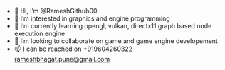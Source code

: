 - 👋 Hi, I’m @RameshGithub00
- 👀 I’m interested in graphics and engine programming
- 🌱 I’m currently learning opengl, vulkan, directx11 graph based node execution engine
- 💞️ I’m looking to collaborate on game and game engine developement
- 📫 I can be reached on +919604260322 rameshbhagat.pune@gmail.com

<!---
RameshGithub00/RameshGithub00 is a ✨ special ✨ repository because its `README.md` (this file) appears on your GitHub profile.
You can click the Preview link to take a look at your changes.
--->
